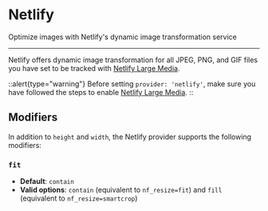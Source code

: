 # Netlify

Optimize images with Netlify's dynamic image transformation service

---

Netlify offers dynamic image transformation for all JPEG, PNG, and GIF files you have set to be tracked with [Netlify Large Media](https://docs.netlify.com/large-media/overview/).

::alert{type="warning"}
Before setting `provider: 'netlify'`, make sure you have followed the steps to enable [Netlify Large Media](https://docs.netlify.com/large-media/overview/).
::

## Modifiers

In addition to `height` and `width`, the Netlify provider supports the following modifiers:

### `fit`

* **Default**: `contain`
* **Valid options**: `contain` (equivalent to `nf_resize=fit`) and `fill` (equivalent to `nf_resize=smartcrop`)
